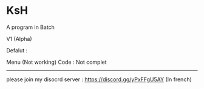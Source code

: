 # KsH
A program in Batch

V1 (Alpha)

Defalut : 

Menu (Not working)
Code : Not complet

--------------------

please join my disocrd server : https://discord.gg/yPxFFgU5AY (In french)
